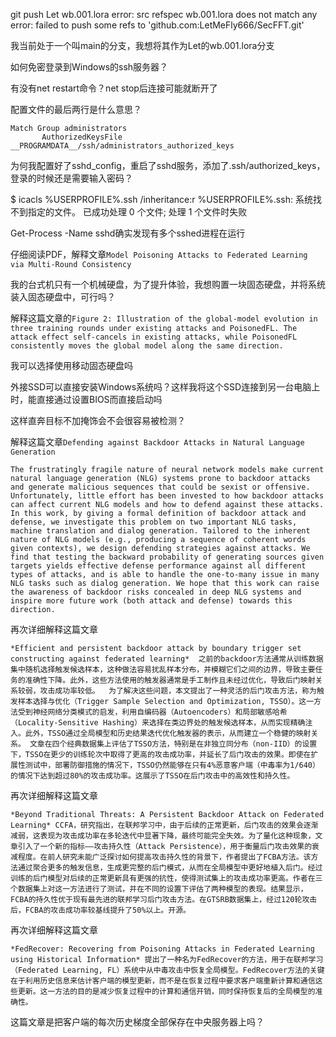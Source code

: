 <!--
 * @Author: LetMeFly
 * @Date: 2024-08-18 10:06:39
 * @LastEditors: LetMeFly
 * @LastEditTime: 2024-08-29 17:23:10
-->
git push Let wb.001.lora 
error: src refspec wb.001.lora does not match any
error: failed to push some refs to 'github.com:LetMeFly666/SecFFT.git'







我当前处于一个叫main的分支，我想将其作为Let的wb.001.lora分支





如何免密登录到Windows的ssh服务器？





有没有net restart命令？net stop后连接可能就断开了






配置文件的最后两行是什么意思？

```
Match Group administrators
       AuthorizedKeysFile __PROGRAMDATA__/ssh/administrators_authorized_keys
```





为何我配置好了sshd_config，重启了sshd服务，添加了.ssh/authorized_keys，登录的时候还是需要输入密码？




$ icacls %USERPROFILE%\.ssh /inheritance:r
%USERPROFILE%.ssh: 系统找不到指定的文件。
已成功处理 0 个文件; 处理 1 个文件时失败






Get-Process -Name sshd确实发现有多个sshed进程在运行





仔细阅读PDF，解释文章`Model Poisoning Attacks to Federated Learning via Multi-Round Consistency`






我的台式机只有一个机械硬盘，为了提升体验，我想购置一块固态硬盘，并将系统装入固态硬盘中，可行吗？






解释这篇文章的`Figure 2: Illustration of the global-model evolution in three training rounds under existing attacks and PoisonedFL. The attack effect self-cancels in existing attacks, while PoisonedFL consistently moves the global model along the same direction.`





我可以选择使用移动固态硬盘吗




外接SSD可以直接安装Windows系统吗？这样我将这个SSD连接到另一台电脑上时，能直接通过设置BIOS而直接启动吗











这样直奔目标不加掩饰会不会很容易被检测？






解释这篇文章`Defending against Backdoor Attacks in Natural Language Generation`
```
The frustratingly fragile nature of neural network models make current natural language generation (NLG) systems prone to backdoor attacks and generate malicious sequences that could be sexist or offensive. Unfortunately, little effort has been invested to how backdoor attacks can affect current NLG models and how to defend against these attacks. In this work, by giving a formal definition of backdoor attack and defense, we investigate this problem on two important NLG tasks, machine translation and dialog generation. Tailored to the inherent nature of NLG models (e.g., producing a sequence of coherent words given contexts), we design defending strategies against attacks. We find that testing the backward probability of generating sources given targets yields effective defense performance against all different types of attacks, and is able to handle the one-to-many issue in many NLG tasks such as dialog generation. We hope that this work can raise the awareness of backdoor risks concealed in deep NLG systems and inspire more future work (both attack and defense) towards this direction.
```





再次详细解释这篇文章
```
*Efficient and persistent backdoor attack by boundary trigger set constructing against federated learning*  之前的backdoor方法通常从训练数据集中随机选择触发候选样本，这种做法容易扰乱样本分布，并模糊它们之间的边界，导致主要任务的准确性下降。此外，这些方法使用的触发器通常是手工制作且未经过优化，导致后门映射关系较弱，攻击成功率较低。  为了解决这些问题，本文提出了一种灵活的后门攻击方法，称为触发样本选择与优化（Trigger Sample Selection and Optimization, TSSO）。这一方法受到神经网络分类模式的启发，利用自编码器（Autoencoders）和局部敏感哈希（Locality-Sensitive Hashing）来选择在类边界处的触发候选样本，从而实现精确注入。此外，TSSO通过全局模型和历史结果迭代优化触发器的表示，从而建立一个稳健的映射关系。 文章在四个经典数据集上评估了TSSO方法，特别是在非独立同分布（non-IID）的设置下，TSSO在更少的训练轮次中取得了更高的攻击成功率，并延长了后门攻击的效果。即使在扩展性测试中，部署防御措施的情况下，TSSO仍然能够在只有4%恶意客户端（中毒率为1/640）的情况下达到超过80%的攻击成功率。这展示了TSSO在后门攻击中的高效性和持久性。
```




再次详细解释这篇文章
```
*Beyond Traditional Threats: A Persistent Backdoor Attack on Federated Learning* CCFA，研究指出，在联邦学习中，由于后续的正常更新，后门攻击的效果会逐渐减弱，这表现为攻击成功率在多轮迭代中显著下降，最终可能完全失效。为了量化这种现象，文章引入了一个新的指标——攻击持久性（Attack Persistence），用于衡量后门攻击效果的衰减程度。在前人研究未能广泛探讨如何提高攻击持久性的背景下，作者提出了FCBA方法。该方法通过聚合更多的触发信息，生成更完整的后门模式，从而在全局模型中更好地植入后门。经过训练的后门模型对后续的正常更新具有更强的抗性，使得测试集上的攻击成功率更高。作者在三个数据集上对这一方法进行了测试，并在不同的设置下评估了两种模型的表现。结果显示，FCBA的持久性优于现有最先进的联邦学习后门攻击方法。在GTSRB数据集上，经过120轮攻击后，FCBA的攻击成功率较基线提升了50%以上。开源。
```



再次详细解释这篇文章
```
*FedRecover: Recovering from Poisoning Attacks in Federated Learning using Historical Information* 提出了一种名为FedRecover的方法，用于在联邦学习（Federated Learning, FL）系统中从中毒攻击中恢复全局模型。FedRecover方法的关键在于利用历史信息来估计客户端的模型更新，而不是在恢复过程中要求客户端重新计算和通信这些更新。这一方法的目的是减少恢复过程中的计算和通信开销，同时保持恢复后的全局模型的准确性。
```



这篇文章是把客户端的每次历史梯度全部保存在中央服务器上吗？